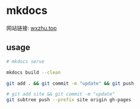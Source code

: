 # mkdocs

网站链接: [wxzhu.top](http://wxzhu.top)




## usage

<!-- ``` bash
pip install -r requirements.txt
``` -->

```bash
# mkdocs serve

mkdocs build --clean

git add . && git commit -m "update" && git push

# git add site && git commit -m "update"
git subtree push --prefix site origin gh-pages

```

<!-- ```bash
mkdocs build 
# --clean

mkdocs gh-deploy --clean
```

For full documentation visit [mkdocs.org](https://www.mkdocs.org).

## Commands

* `mkdocs new [dir-name]` - Create a new project.
* `mkdocs serve` - Start the live-reloading docs server.
* `mkdocs build` - Build the documentation site.
* `mkdocs -h` - Print help message and exit.

## Project layout

    mkdocs.yml    # The configuration file.
    docs/
        index.md  # The documentation homepage.
        ...       # Other markdown pages, images and other files. -->
